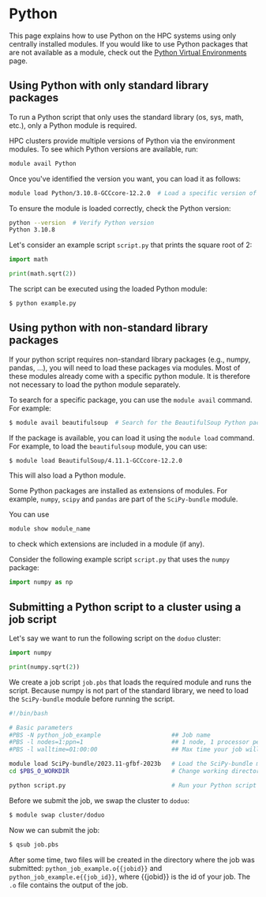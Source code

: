 # Python 

This page explains how to use Python on the HPC systems using only centrally installed modules. 
If you would like to use Python packages that are not available as a module,
check out the [Python Virtual Environments](./setting_up_python_virtual_environments.md) page.

## Using Python with only standard library packages

To run a Python script that only uses the standard library (os, sys, math, etc.), only a Python module is required.

HPC clusters provide multiple versions of Python via the environment modules. 
To see which Python versions are available, run:

```bash
module avail Python
```

Once you've identified the version you want, you can load it as follows:

```bash
module load Python/3.10.8-GCCcore-12.2.0  # Load a specific version of Python
```

To ensure the module is loaded correctly, check the Python version:

```bash
python --version  # Verify Python version
Python 3.10.8
```

Let's consider an example script `script.py` that prints the square root of 2:

```python title="script.py"
import math

print(math.sqrt(2))
```

The script can be executed using the loaded Python module:

```bash
$ python example.py
```

## Using python with non-standard library packages

If your python script requires non-standard library packages (e.g., numpy, pandas, ...), 
you will need to load these packages via modules. 
Most of these modules already come with a specific python module.
It is therefore not necessary to load the python module separately.

To search for a specific package, you can use the `module avail` command. For example:

```bash
$ module avail beautifulsoup  # Search for the BeautifulSoup Python package
```

If the package is available, you can load it using the `module load` command.
For example, to load the `beautifulsoup` module, you can use:

```bash
$ module load BeautifulSoup/4.11.1-GCCcore-12.2.0
```

This will also load a Python module.

Some Python packages are installed as extensions of modules. 
For example, `numpy`, `scipy` and `pandas` are part of the `SciPy-bundle` module. 

You can use

```bash
module show module_name
```

to check which extensions are included in a module (if any).

Consider the following example script `script.py` that uses the `numpy` package:

```python title="script.py"
import numpy as np
```


## Submitting a Python script to a cluster using a job script

Let's say we want to run the following script on the `doduo` cluster:

```python title="script.py"
import numpy

print(numpy.sqrt(2))
```

We create a job script `job.pbs` that loads the required module and runs the script.
Because numpy is not part of the standard library, we need to load the `SciPy-bundle` module before running the script.

```bash title="job.pbs"
#!/bin/bash

# Basic parameters
#PBS -N python_job_example                    ## Job name
#PBS -l nodes=1:ppn=1                         ## 1 node, 1 processor per node
#PBS -l walltime=01:00:00                     ## Max time your job will run (no more than 72:00:00)

module load SciPy-bundle/2023.11-gfbf-2023b   # Load the SciPy-bundle module
cd $PBS_O_WORKDIR                             # Change working directory to the location where the job was submitted

python script.py                              # Run your Python script
```

Before we submit the job, we swap the cluster to `doduo`:

```bash
$ module swap cluster/doduo
```

Now we can submit the job:

```bash
$ qsub job.pbs
```

After some time, two files will be created in the directory where the job was submitted: 
`python_job_example.o{{jobid}}` and `python_job_example.e{{job_id}}`, where {{jobid}} is the id of your job.
The `.o` file contains the output of the job.
